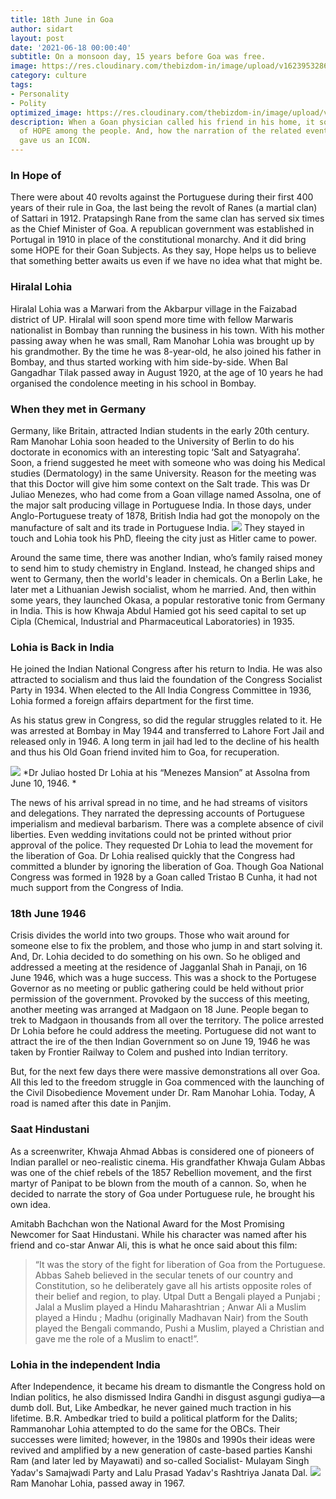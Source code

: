 ```yaml
---
title: 18th June in Goa
author: sidart
layout: post
date: '2021-06-18 00:00:40'
subtitle: On a monsoon day, 15 years before Goa was free.
image: https://res.cloudinary.com/thebizdom-in/image/upload/v1623953286/Goa_History_e1urdh.jpg
category: culture
tags:
- Personality
- Polity
optimized_image: https://res.cloudinary.com/thebizdom-in/image/upload/v1623953286/Goa_History_e1urdh.jpg
description: When a Goan physician called his friend in his home, it sowed an ember
  of HOPE among the people. And, how the narration of the related events on a cinema
  gave us an ICON.
---
```


### In Hope of
There were about 40 revolts against the Portuguese during their first 400 years of their rule in Goa, the last being the revolt of Ranes (a martial clan) of Sattari in 1912. Pratapsingh Rane from the same clan has served six times as the Chief Minister of Goa.
A republican government was established in Portugal in 1910 in place of the constitutional monarchy. And it did bring some HOPE for their Goan Subjects.
As they say, Hope helps us to believe that something better awaits us even if we have no idea what that might be.
### Hiralal Lohia
Hiralal Lohia was a Marwari from the Akbarpur village in the Faizabad district of UP. Hiralal will soon spend more time with fellow Marwaris nationalist in Bombay than running the business in his town. With his mother passing away when he was small, Ram Manohar Lohia was brought up by his grandmother.
By the time he was 8-year-old, he also joined his father in Bombay, and thus started working with him side-by-side. When Bal Gangadhar Tilak passed away in August 1920, at the age of 10 years he had organised the condolence meeting in his school in Bombay.
 
### When they met in Germany
Germany, like Britain, attracted Indian students in the early 20th century. Ram Manohar Lohia soon headed to the University of Berlin to do his doctorate in economics with an interesting topic ‘Salt and Satyagraha’. Soon, a friend suggested he meet with someone who was doing his Medical studies (Dermatology) in the same University. Reason for the meeting was that this Doctor will give him some context on the Salt trade.
This was Dr Juliao Menezes, who had come from a Goan village named Assolna, one of the major salt producing village in Portuguese India. In those days, under Anglo-Portuguese treaty of 1878, British India had got the monopoly on the manufacture of salt and its trade in Portuguese India.
![](https://res.cloudinary.com/thebizdom-in/image/upload/v1623953285/epw_p6xlih.gif)
They stayed in touch and Lohia took his PhD, fleeing the city just as Hitler came to power.

Around the same time, there was another Indian, who’s family raised money to send him to study chemistry in England.  Instead, he changed ships and went to Germany, then the world's leader in chemicals. On a Berlin Lake, he later met a Lithuanian Jewish socialist, whom he married. And, then within some years, they launched Okasa, a popular restorative tonic from Germany in India. This is how Khwaja Abdul Hamied got his seed capital to set up Cipla (Chemical, Industrial and Pharmaceutical Laboratories) in 1935.
 
### Lohia is Back in India
He joined the Indian National Congress after his return to India. He was also attracted to socialism and thus laid the foundation of the Congress Socialist Party in 1934. When elected to the All India Congress Committee in 1936, Lohia formed a foreign affairs department for the first time.

As his status grew in Congress, so did the regular struggles related to it. He was arrested at Bombay in May 1944 and transferred to Lahore Fort Jail and released only in 1946. A long term in jail had led to the decline of his health and thus his Old Goan friend invited him to Goa, for recuperation. 

![](https://res.cloudinary.com/thebizdom-in/image/upload/v1623953285/Goa_History1_rrgojb.jpg)
*Dr Juliao hosted Dr Lohia at his “Menezes Mansion” at Assolna from June 10, 1946. *

The news of his arrival spread in no time, and he had streams of visitors and delegations. They narrated the depressing accounts of Portuguese imperialism and medieval barbarism.
There was a complete absence of civil liberties. Even wedding invitations could not be printed without prior approval of the police. They requested Dr Lohia to lead the movement for the liberation of Goa. Dr Lohia realised quickly that the Congress had committed a blunder by ignoring the liberation of Goa. Though Goa National Congress was formed in 1928 by a Goan called Tristao B Cunha, it had not much support from the Congress of India.
### 18th June 1946
Crisis divides the world into two groups. Those who wait around for someone else to fix the problem, and those who jump in and start solving it. And, Dr. Lohia decided to do something on his own.
So he obliged and addressed a meeting at the residence of Jagganlal Shah in Panaji, on 16 June 1946, which was a huge success. This was a shock to the Portugese Governor as no meeting or public gathering could be held without prior permission of the government. Provoked by the success of this meeting, another meeting was arranged at Madgaon on 18 June. People began to trek to Madgaon in thousands from all over the territory. The police arrested Dr Lohia before he could address the meeting. Portuguese did not want to attract the ire of the then Indian Government so on June 19, 1946 he was taken by Frontier Railway to Colem and pushed into Indian territory. 

But, for the next few days there were massive demonstrations all over Goa. All this led to the freedom struggle in Goa commenced with the launching of the Civil Disobedience Movement under Dr. Ram Manohar Lohia.
[](https://res.cloudinary.com/thebizdom-in/image/upload/v1623954008/18june_mcgemm.jpg)
Today, A road is named after this date in Panjim.
### Saat Hindustani
As a screenwriter, Khwaja Ahmad Abbas is considered one of pioneers of Indian parallel or neo-realistic cinema. His grandfather Khwaja Gulam Abbas was one of the chief rebels of the 1857 Rebellion movement, and the first martyr of Panipat to be blown from the mouth of a cannon. So, when he decided to narrate the story of Goa under Portuguese rule, he brought his own idea.

Amitabh Bachchan won the National Award for the Most Promising Newcomer for Saat Hindustani. While his character was named after his friend and co-star Anwar Ali, this is what he once said about this film:
> “It was the story of the fight for liberation of Goa from the Portuguese. Abbas Saheb believed in the secular tenets of our country and Constitution, so he deliberately gave all his artists opposite roles of their belief and region, to play. Utpal Dutt a Bengali played a Punjabi ; Jalal a Muslim played a Hindu Maharashtrian ; Anwar Ali a Muslim played a Hindu ; Madhu (originally Madhavan Nair) from the South played the Bengali commando, Pushi a Muslim, played a Christian and gave me the role of a Muslim to enact!”.
 
### Lohia in the independent India
After Independence, it became his dream to dismantle the Congress hold on Indian politics, he also dismissed Indira Gandhi in disgust asgungi gudiya—a dumb doll. But, Like Ambedkar, he never gained much traction in his lifetime.
B.R. Ambedkar tried to build a political platform for the Dalits; Rammanohar Lohia attempted to do the same for the OBCs. Their successes were limited; however, in the 1980s and 1990s their ideas were revived and amplified by a new generation of caste-based parties Kanshi Ram (and later led by Mayawati) and so-called Socialist- Mulayam Singh Yadav's Samajwadi Party and Lalu Prasad Yadav's Rashtriya Janata Dal.
![](https://res.cloudinary.com/thebizdom-in/image/upload/v1623953285/Goa_History2_cwphvn.jpg)
Ram Manohar Lohia,  passed away in 1967.
